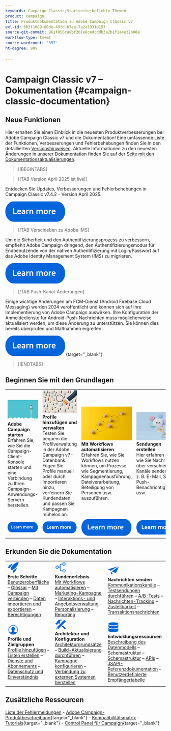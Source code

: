 ```yaml
---
keywords: Campaign Classic;Startseite;beliebte Themen
product: campaign
title: Produktdokumentation zu Adobe Campaign Classic v7
exl-id: 6b3f1689-80de-49fd-b7ee-7a2a1931d157
source-git-commit: 961f056ca8bf201e8cedcddb3a2b1f1a4e32b08a
workflow-type: tm+mt
source-wordcount: '357'
ht-degree: 90%

---
```


# Campaign Classic v7 – Dokumentation {#campaign-classic-documentation}

<!--![](platform/using/assets/do-not-localize/banner_acc_doc.jpg) -->

## Neue Funktionen

Hier erhalten Sie einen Einblick in die neuesten Produktverbesserungen bei Adobe Campaign Classic v7 und die Dokumentation! Eine umfassende Liste der Funktionen, Verbesserungen und Fehlerbehebungen finden Sie in den detaillierten [Versionshinweisen](rn/using/latest-release.md).  Aktuelle Informationen zu den neuesten Änderungen in unserer Dokumentation finden Sie auf der [Seite mit den Dokumentationsaktualisierungen](rn/using/documentation-updates.md).

>[!BEGINTABS]


>[!TAB Version April 2025 ist live!]

Entdecken Sie Updates, Verbesserungen und Fehlerbehebungen in Campaign Classic v7.4.2 - Version April 2025.

[![Bild](assets/do-not-localize/learn-more-button.svg)](rn/using/latest-release.md)

>[!TAB Verschieben zu Adobe IMS]

Um die Sicherheit und den Authentifizierungsprozess zu verbessern, empfiehlt Adobe Campaign dringend, den Authentifizierungsmodus für Endbenutzende von der nativen Authentifizierung mit Login/Passwort auf das Adobe Identity Management System (IMS) zu migrieren.

[![Bild](assets/do-not-localize/learn-more-button.svg)](technotes/using/ac-ims.md)


>[!TAB Push-Kanal-Änderungen]

Einige wichtige Änderungen am FCM-Dienst (Android Firebase Cloud Messaging) werden 2024 veröffentlicht und können sich auf Ihre Implementierung von Adobe Campaign auswirken. Ihre Konfiguration der Anmeldedienste für Android-Push-Nachrichten muss möglicherweise aktualisiert werden, um diese Änderung zu unterstützen. Sie können dies bereits überprüfen und Maßnahmen ergreifen.

[![Bild](assets/do-not-localize/learn-more-button.svg)](https://experienceleague.adobe.com/docs/campaign/technotes-ac/tn-new/push-technote.html?lang=de){target="_blank"}


>[!ENDTABS]

## Beginnen Sie mit den Grundlagen

<table style="table-layout:fixed">
  <tr style="border: 0;">
    <td>
    <a href="platform/using/launching-adobe-campaign.md"><img src="assets/do-not-localize/start-launch.png"></a></a>
    <div><strong>Adobe Campaign starten</strong><br/>Erfahren Sie, wie Sie die Campaign-Client-Konsole starten und eine Verbindung zu Ihren Campaign-Anwendungs-Servern herstellen.</div>
    </td>
    <td>
    <a href="platform/using/about-profiles.md"><img src="assets/do-not-localize/start-profiles.png"></a>
    <div><strong>Profile hinzufügen und verwalten</strong><br/>Testen Sie bequem die Profilverwaltung in der Adobe Campaign v7-Datenbank. Fügen Sie Profile manuell oder durch Importieren hinzu, verfeinern Sie Kundendaten und passen Sie Kampagnen mühelos an.</div>
    </td>
    <td>
    <a href="workflow/using/about-workflows.md"><img src="assets/do-not-localize/start-workflows.jpeg"></a>
    <div><strong>Mit Workflows automatisieren</strong><br/>Erfahren Sie, wie Sie Workflows nutzen können, um Prozesse wie Segmentierung, Kampagnenausführung, Dateiverarbeitung, Beteiligung von Personen usw. auszuführen.
    </div></td>
    <td>
    <a href="delivery/using/steps-about-delivery-creation-steps.md"><img src="assets/do-not-localize/start-deliveries.jpeg"></a>
    <div><strong>Sendungen erstellen</strong><br/>Hier erfahren Sie, wie Sie Nachrichten über verschiedene Kanäle senden, z. B. E-Mail, SMS, Push-Benachrichtigungen usw.</div>
    </td>
  </tr>
  <tr style="border: 0;">
    <td align="center"><a href="platform/using/launching-adobe-campaign.md"><img src="assets/do-not-localize/learn-more-button.svg"></a></td>
    <td align="center"><a href="platform/using/about-profiles.md"><img src="assets/do-not-localize/learn-more-button.svg"></a></td>
    <td align="center"><a href="workflow/using/about-workflows.md"><img src="assets/do-not-localize/learn-more-button.svg"></a></td>
    <td align="center"><a href="delivery/using/steps-about-delivery-creation-steps.md"><img src="assets/do-not-localize/learn-more-button.svg"></a></td>
    </tr>
</table>

## Erkunden Sie die Dokumentation

<table style="table-layout:auto">
  <tr style="border: 0;">
    <td>
      <img src="assets/do-not-localize/icon-start.svg" width="35px">
<br/>
<strong>Erste Schritte</strong><br/><a href="platform/using/adobe-campaign-workspace.md">Benutzeroberfläche</a> – <a href="platform/using/ac-glossary.md">Glossar</a> – <a href="platform/using/launching-adobe-campaign.md">Mit Campaign verbinden</a> – <a href="platform/using/get-started-data-import-export.md">Daten importieren und exportieren</a> – <a href="platform/using/access-management.md">Berechtigungen</a>
    </td>
    <td>
      <img src="assets/do-not-localize/icon-experience.svg" width="35px">
<br/>
<strong>Kundenerlebnis</strong><br/><a href="workflow/using/about-workflows.md">Mit Workflows automatisieren</a> – <a href="campaign/using/setting-up-marketing-campaigns.md">Marketing-Kampagne</a> – <a href="interaction/using/interaction-and-offer-management.md">Interaktions- und Angebotsverwaltung</a> – <a href="delivery/using/about-personalization.md">Personalisierung</a> – <a href="reporting/using/about-adobe-campaign-reporting-tools.md">Reporting</a>
    </td>
    <td>
      <img src="assets/do-not-localize/icon-send.svg" width="35px">
<br/>
<strong>Nachrichten senden</strong><br/><a href="delivery/using/communication-channels.md">Kommunikationskanäle</a> – <a href="delivery/using/steps-about-delivery-creation-steps.md#sending-a-proof">Testsendungen durchführen</a> – <a href="delivery/using/get-started-a-b-testing.md">A/B-Tests</a> – <a href="delivery/using/about-message-tracking.md">Nachrichten-Tracking</a> – <a href="delivery/using/about-deliverability.md">Zustellbarkeit</a> – <a href="message-center/using/about-transactional-messaging.md">Transaktionsnachrichten</a>
    </td>
  </tr>
  <tr style="border: 0;">
    <td>
      <img src="assets/do-not-localize/icon_profile-audience.svg" width="35px">
<br/>
<strong>Profile und Zielgruppen</strong><br/><a href="platform/using/adding-profiles.md">Profile hinzufügen</a> – <a href="platform/using/creating-and-managing-lists.md">Listen erstellen</a> – <a href="delivery/using/about-services-and-subscriptions.md">Dienste und Abonnements</a> – <a href="platform/using/privacy-management.md">Datenschutz und Einverständnis</a>
    </td>
    <td>
      <img src="assets/do-not-localize/icon-configure.svg" width="35px">
<br/>
<strong>Architektur und Konfiguration</strong><br/><a href="production/using/general-architecture.md">Architekturgrundsätze</a> – <a href="production/using/build-upgrade.md">Build-Aktualisierung durchführen</a> – <a href="production/using/configuration.md">Kampagne konfigurieren</a> – <a href="installation/using/external-accounts.md">Verbindung zu externen Systemen herstellen</a>
    </td>
    <td>
      <img src="assets/do-not-localize/icon-dev.svg" width="35px">
      <br/>
      <strong>Entwicklungsressourcen</strong><br/><a href="configuration/using/about-data-model.md">Beschreibung des Datenmodells</a> – <a href="configuration/using/about-schema-reference.md">Schemastruktur</a> – <a href="configuration/using/editing-forms.md">Schemastruktur</a> – <a href="configuration/using/about-web-services.md">APIs</a> – <a href="https://experienceleague.adobe.com/developer/campaign-api/api/index.html?lang=de">JSAPI-Referenzdokumentation</a> – <a href="configuration/using/about-custom-recipient-table.md">Benutzerdefinierte Empfängertabelle</a>
    </td>
  </tr>
</table>

## Zusätzliche Ressourcen

[Liste der Fehlermeldungen](https://experienceleague.adobe.com/developer/campaign-errors/error_codes.html?lang=de) - [Adobe Campaign-Produktbeschreibung](https://helpx.adobe.com/de/legal/product-descriptions/adobe-campaign-managed-cloud-services.html){target="_blank"} - [Kompatibilitätsmatrix](rn/using/compatibility-matrix.md) - [Tutorials](https://experienceleague.adobe.com/docs/campaign-classic-learn/tutorials/overview.html?lang=de){target="_blank"} - [Control Panel für Campaign](https://experienceleague.adobe.com/docs/control-panel/using/discover-control-panel/key-features.html?lang=de){target="_blank"}
